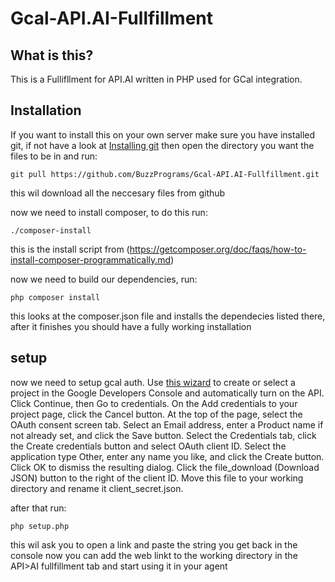 # Gcal-API.AI-Fullfillment

## What is this?

This is a Fullifllment for API.AI written in PHP used for GCal integration.

## Installation

If you want to install this on your own server make sure you have installed git, if not have a look at [Installing git](https://git-scm.com/book/en/v2/Getting-Started-Installing-Git)
then open the directory you want the files to be in and run:

````
git pull https://github.com/BuzzPrograms/Gcal-API.AI-Fullfillment.git
````

this wil download all the neccesary files from github

now we need to install composer, to do this run:

````
./composer-install
````

this is the install script from (https://getcomposer.org/doc/faqs/how-to-install-composer-programmatically.md)

now we need to build our dependencies, run:

````
php composer install
````

this looks at the composer.json file and installs the dependecies listed there, after it finishes you should have a fully working installation

## setup

now we need to setup gcal auth. Use [this wizard](https://console.developers.google.com/start/api?id=calendar) to create or select a project in the Google Developers Console and automatically turn on the API. Click Continue, then Go to credentials.
On the Add credentials to your project page, click the Cancel button.
At the top of the page, select the OAuth consent screen tab. Select an Email address, enter a Product name if not already set, and click the Save button.
Select the Credentials tab, click the Create credentials button and select OAuth client ID.
Select the application type Other, enter any name you like, and click the Create button.
Click OK to dismiss the resulting dialog.
Click the file_download (Download JSON) button to the right of the client ID.
Move this file to your working directory and rename it client_secret.json.

after that run:

````
php setup.php
````

this wil ask you to open a link and paste the string you get back in the console
now you can add the web linkt to the working directory in the API>AI fullfillment tab and start using it in your agent
